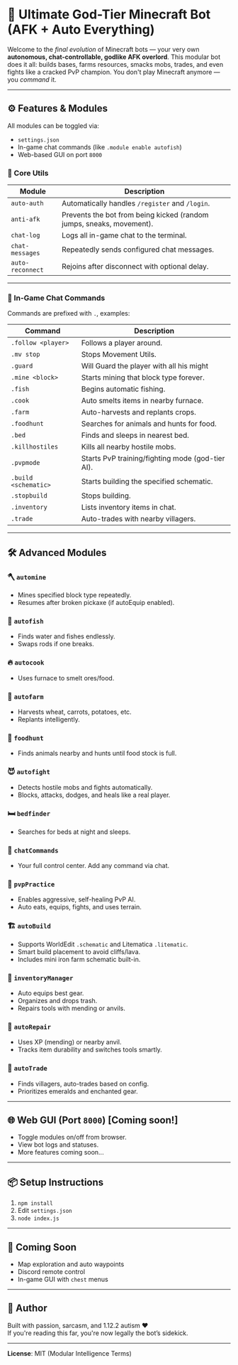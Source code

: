 # 🧠 Ultimate God-Tier Minecraft Bot (AFK + Auto Everything)

Welcome to the *final evolution* of Minecraft bots — your very own **autonomous, chat-controllable, godlike AFK overlord**. This modular bot does it all: builds bases, farms resources, smacks mobs, trades, and even fights like a cracked PvP champion. You don't play Minecraft anymore — you *command* it.

---

## ⚙️ Features & Modules

All modules can be toggled via:
- `settings.json`
- In-game chat commands (like `.module enable autofish`)
- Web-based GUI on port `8000`

### 🧼 Core Utils

| Module         | Description |
|----------------|-------------|
| `auto-auth`    | Automatically handles `/register` and `/login`. |
| `anti-afk`     | Prevents the bot from being kicked (random jumps, sneaks, movement). |
| `chat-log`     | Logs all in-game chat to the terminal. |
| `chat-messages`| Repeatedly sends configured chat messages. |
| `auto-reconnect`| Rejoins after disconnect with optional delay. |

---

### 💬 In-Game Chat Commands

Commands are prefixed with `.`, examples:

| Command | Description |
|---------|-------------|
| `.follow <player>` | Follows a player around. |
| `.mv stop` | Stops Movement Utils. |
| `.guard` | Will Guard the player with all his might|
| `.mine <block>` | Starts mining that block type forever. |
| `.fish` | Begins automatic fishing. |
| `.cook` | Auto smelts items in nearby furnace. |
| `.farm` | Auto-harvests and replants crops. |
| `.foodhunt` | Searches for animals and hunts for food. |
| `.bed` | Finds and sleeps in nearest bed. |
| `.killhostiles` | Kills all nearby hostile mobs. |
| `.pvpmode` | Starts PvP training/fighting mode (god-tier AI). |
| `.build <schematic>` | Starts building the specified schematic. |
| `.stopbuild` | Stops building. |
| `.inventory` | Lists inventory items in chat. |
| `.trade` | Auto-trades with nearby villagers. |

---

## 🛠️ Advanced Modules

### 🪓 `automine`
- Mines specified block type repeatedly.
- Resumes after broken pickaxe (if autoEquip enabled).

### 🎣 `autofish`
- Finds water and fishes endlessly.
- Swaps rods if one breaks.

### 🔥 `autocook`
- Uses furnace to smelt ores/food.

### 🌾 `autofarm`
- Harvests wheat, carrots, potatoes, etc.
- Replants intelligently.

### 🥩 `foodhunt`
- Finds animals nearby and hunts until food stock is full.

### 😈 `autofight`
- Detects hostile mobs and fights automatically.
- Blocks, attacks, dodges, and heals like a real player.

### 🛏️ `bedfinder`
- Searches for beds at night and sleeps.

### 💬 `chatCommands`
- Your full control center. Add any command via chat.

### 💪 `pvpPractice`
- Enables aggressive, self-healing PvP AI.
- Auto eats, equips, fights, and uses terrain.

### 🏗️ `autoBuild`
- Supports WorldEdit `.schematic` and Litematica `.litematic`.
- Smart build placement to avoid cliffs/lava.
- Includes mini iron farm schematic built-in.

### 🧰 `inventoryManager`
- Auto equips best gear.
- Organizes and drops trash.
- Repairs tools with mending or anvils.

### 🔧 `autoRepair`
- Uses XP (mending) or nearby anvil.
- Tracks item durability and switches tools smartly.

### 🧙 `autoTrade`
- Finds villagers, auto-trades based on config.
- Prioritizes emeralds and enchanted gear.

---

## 🌐 Web GUI (Port `8000`) [Coming soon!]

- Toggle modules on/off from browser.
- View bot logs and statuses.
- More features coming soon...

---

## 📦 Setup Instructions

1. `npm install`  
2. Edit `settings.json`  
3. `node index.js`


---

## 👀 Coming Soon

- Map exploration and auto waypoints
- Discord remote control
- In-game GUI with `chest` menus

---

## 👑 Author

Built with passion, sarcasm, and 1.12.2 autism ❤️  
If you're reading this far, you're now legally the bot’s sidekick.

---

**License**: MIT (Modular Intelligence Terms)